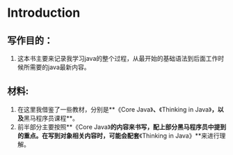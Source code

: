 # Introduction

## 写作目的：
1. 这本书主要来记录我学习java的整个过程，从最开始的基础语法到后面工作时候所需要的java最新内容。

## 材料:
1. 在这里我借鉴了一些教材，分别是**《Core Java》**、**《Thinking in Java》**，以及**黑马程序员课程**。
2. 前半部分主要按照**《Core Java》**的内容来书写，配上部分黑马程序员中提到的重点。在写到对象相关内容时，可能会配套**《Thinking in Java》**来进行理解。
